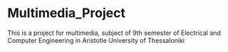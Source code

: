 # Multimedia_Project
This is a project for multimedia, subject of 9th semester of Electrical and Computer Engineering in Aristotle University of Thessaloniki 
